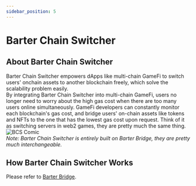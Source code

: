 ```yaml
---
sidebar_position: 5
---
```

# Barter Chain Switcher

## About Barter Chain Switcher
Barter Chain Switcher empowers dApps like multi-chain GameFi to switch users' onchain assets to another blockchain freely, which solve the scalability problem easily.  
By integrating Barter Chain Switcher into multi-chain GameFi, users no longer need to worry about the high gas cost when there are too many users online simultaneously. GameFi developers can constantly monitor each blockchain's gas cost, and bridge users' on-chain assets like tokens and NFTs to the one that has the lowest gas cost upon request. Think of it as switching servers in web2 games, they are pretty much the same thing.  
![BCS Comic](/img/barter/bcs-comic.png "BCS Comic")  
*Note: Barter Chain Switcher is entirely built on Barter Bridge, they are pretty much interchangeable.*

## How Barter Chain Switcher Works
Please refer to [Barter Bridge](/Products/barter-bridge.md).